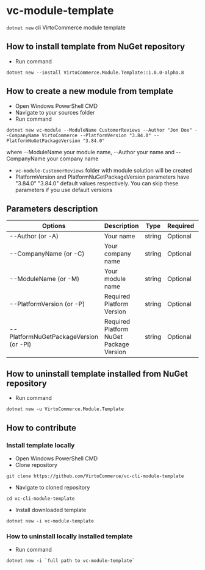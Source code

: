 # vc-module-template

`dotnet new` cli VirtoCommerce module template

## How to install template from NuGet repository

* Run command

```dos
dotnet new --install VirtoCommerce.Module.Template::1.0.0-alpha.8
```

## How to create a new module from template

* Open Windows PowerShell CMD
* Navigate to your sources folder
* Run command

```dos
dotnet new vc-module --ModuleName CustomerReviews --Author "Jon Doe" --CompanyName VirtoCommerce --PlatformVersion "3.84.0" --PlatformNuGetPackageVersion "3.84.0"
```

where --ModuleName your module name, --Author your name and --CompanyName your company name

* `vc-module-CustomerReviews` folder with module solution will be created
* PlatformVersion and PlatformNuGetPackageVersion parameters have "3.84.0" "3.84.0" default values respectively. You can skip these parameters if you use default versions


## Parameters description

| Options | Description | Type | Required | Default value |
|--------|-------------|------|----------|---------------|
| --Author (or -A) | Your name | string | Optional| John Doe |
| --CompanyName (or -C) | Your company name| string | Optional | VirtoCommerce |
| --ModuleName (or -M) | Your module name | string | Optional | newModule |
| --PlatformVersion (or -P) | Required Platform Version | string | Optional | 3.84.0 |
| --PlatformNuGetPackageVersion (or -Pl) | Required Platform NuGet Package Version | string | Optional | 3.84.0 |

## How to uninstall template installed from NuGet repository

* Run command

```dos
dotnet new -u VirtoCommerce.Module.Template
```

## How to contribute

### Install template locally

* Open Windows PowerShell CMD
* Clone repository

```dos
git clone https://github.com/VirtoCommerce/vc-cli-module-template
```

* Navigate to cloned repository

```dos
cd vc-cli-module-template
```

* Install downloaded template

```dos
dotnet new -i vc-module-template
```

### How to uninstall locally installed template

* Run command

```dos
dotnet new -i `full path to vc-module-template`
```
